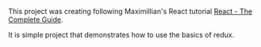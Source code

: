 This project was creating following Maximillian's React tutorial [React - The Complete Guide](https://www.udemy.com/course/react-the-complete-guide-incl-redux/).

It is simple project that demonstrates how to use the basics of redux.